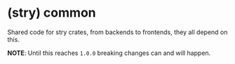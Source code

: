 # (stry) common

Shared code for stry crates, from backends to frontends, they all depend on this.

**NOTE**: Until this reaches `1.0.0` breaking changes can and will happen.
